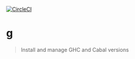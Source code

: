 [![CircleCI](https://circleci.com/gh/justanotherdot/g.svg?style=svg)](https://circleci.com/gh/justanotherdot/g)

# g
> Install and manage GHC and Cabal versions
